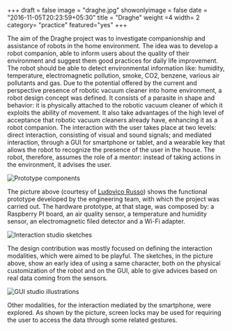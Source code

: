 +++
draft = false
image = "draghe.jpg"
showonlyimage = false
date = "2016-11-05T20:23:59+05:30"
title = "Draghe"
weight =4
width= 2
category= "practice"
featured="yes"
+++

The aim of the Draghe project was to investigate companionship and assistance of robots in the home environment. The idea was to develop a robot companion, able to inform users about the quality of their environment and suggest them good practices for daily life improvement. The robot should be able to detect environmental information like: humidity, temperature, electromagnetic pollution, smoke, CO2, benzene, various air pollutants and gas. Due to the potential offered by the current and perspective presence of robotic vacuum cleaner into home environment, a robot design concept was defined. It consists of a parasite in shape and behavior: it is physically attached to the robotic vacuum cleaner of which it exploits the ability of movement. It also take advantages of the high level of acceptance that robotic vacuum cleaners already have, enhancing it as a robot companion. The interaction with the user takes place at two levels: direct interaction, consisting of visual and sound signals; and mediated interaction, through a GUI for smartphone or tablet, and a wearable key that allows the robot to recognize the presence of the user in the house. The robot, therefore, assumes the role of a mentor: instead of taking actions in the environment, it advises the user.

![Prototype components](/assets/img/prototype.jpg)

The picture above (courtesy of [Ludovico Russo](https://ludusrusso.cc/about/)) shows the functional prototype developed by the engineering team, with which the project was carried out. The hardware prototype, at that stage, was composed by: a Raspberry PI board, an air quality sensor, a temperature and humidity sensor, an electromagnetic filed detector and a Wi-Fi adapter.

![Interaction studio sketches](/assets/img/sketches.jpg)

The design contribution was mostly focused on defining the interaction modalities, which were aimed to be playful. The sketches, in the picture above, show an early idea of using a same character, both on the physical customization of the robot and on the GUI, able to give advices based on real data coming from the sensors.

![GUI studio illustrations](/assets/img/draghe3.jpg)

Other modalities, for the interaction mediated by the smartphone, were explored. As shown by the picture, screen locks may be used for requiring the user to access the data through some related gestures.
<!--more-->
